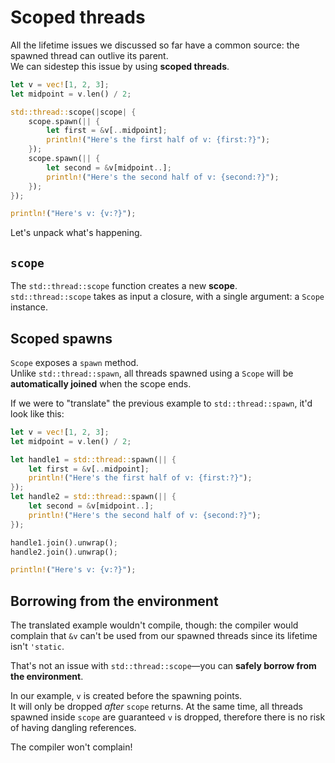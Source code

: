 # Scoped threads

All the lifetime issues we discussed so far have a common source: 
the spawned thread can outlive its parent.  
We can sidestep this issue by using **scoped threads**.

```rust
let v = vec![1, 2, 3];
let midpoint = v.len() / 2;

std::thread::scope(|scope| {
    scope.spawn(|| {
        let first = &v[..midpoint];
        println!("Here's the first half of v: {first:?}");
    });
    scope.spawn(|| {
        let second = &v[midpoint..];
        println!("Here's the second half of v: {second:?}");
    });
});

println!("Here's v: {v:?}");
```

Let's unpack what's happening.

## `scope`

The `std::thread::scope` function creates a new **scope**.  
`std::thread::scope` takes as input a closure, with a single argument: a `Scope` instance.  

## Scoped spawns

`Scope` exposes a `spawn` method.  
Unlike `std::thread::spawn`, all threads spawned using a `Scope` will be 
**automatically joined** when the scope ends.  

If we were to "translate" the previous example to `std::thread::spawn`, 
it'd look like this:

```rust
let v = vec![1, 2, 3];
let midpoint = v.len() / 2;

let handle1 = std::thread::spawn(|| {
    let first = &v[..midpoint];
    println!("Here's the first half of v: {first:?}");
});
let handle2 = std::thread::spawn(|| {
    let second = &v[midpoint..];
    println!("Here's the second half of v: {second:?}");
});

handle1.join().unwrap();
handle2.join().unwrap();

println!("Here's v: {v:?}");
```

## Borrowing from the environment

The translated example wouldn't compile, though: the compiler would complain
that `&v` can't be used from our spawned threads since its lifetime isn't
`'static`.  

That's not an issue with `std::thread::scope`—you can **safely borrow from the environment**.

In our example, `v` is created before the spawning points.  
It will only be dropped _after_ `scope` returns. At the same time,
all threads spawned inside `scope` are guaranteed `v` is dropped,
therefore there is no risk of having dangling references.  

The compiler won't complain!